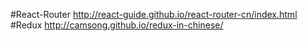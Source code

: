 #React-Router
http://react-guide.github.io/react-router-cn/index.html
#Redux
http://camsong.github.io/redux-in-chinese/
